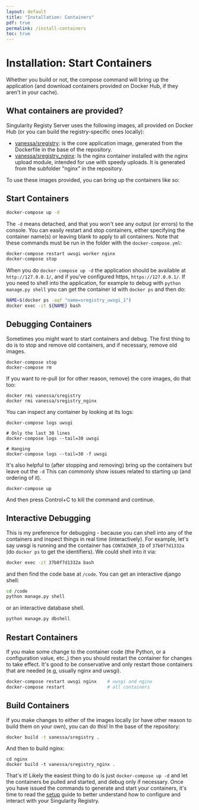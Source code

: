 ```yaml
---
layout: default
title: "Installation: Containers"
pdf: true
permalink: /install-containers
toc: true
---
```


# Installation: Start Containers

Whether you build or not, the compose command will bring up the application (and download containers provided on Docker Hub, if they aren't in your cache).

## What containers are provided?

Singularity Registy Server uses the following images, all provided on Docker Hub (or you can build the registry-specific ones
locally):

 - [vanessa/sregistry](https://hub.docker.com/r/vanessa/sregistry): is the core application image, generated from the Dockerfile in the base of the repository.
 - [vanessa/sregistry_nginx](https://hub.docker.com/r/vanessa/sregistry_nginx/): Is the nginx container installed with the nginx upload module, intended for use with speedy uploads. It is generated from the subfolder "nginx" in the repository.

To use these images provided, you can bring up the containers like so:

## Start Containers

```bash
docker-compose up -d
```

The `-d` means detached, and that you won't see any output (or errors) to the console. You can easily restart and stop containers, either specifying the container name(s) or leaving blank to apply to all containers. Note that these commands must be run in the folder with the `docker-compose.yml`:

```bash
docker-compose restart uwsgi worker nginx
docker-compose stop
```

When you do `docker-compose up -d` the application should be available at `http://127.0.0.1/`, and if you've configured https, `https://127.0.0.1/`. If you need to shell into the application, for example to debug with `python manage.py shell` you can get the container id with `docker ps` and then do:

```bash
NAME=$(docker ps -aqf "name=sregistry_uwsgi_1")
docker exec -it ${NAME} bash
```

## Debugging Containers

Sometimes you might want to start containers and debug. The first thing to do is to stop and remove old containers,
and if necessary, remove old images.

```
docker-compose stop
docker-compose rm
```

If you want to re-pull (or for other reason, remove) the core images, do that too:

```
docker rmi vanessa/sregistry
docker rmi vanessa/sregistry_nginx
```

You can inspect any container by looking at its logs:

```
docker-compose logs uwsgi

# Only the last 30 lines
docker-compose logs --tail=30 uwsgi

# Hanging
docker-compose logs --tail=30 -f uwsgi
```

It's also helpful to (after stopping and removing) bring up the containers but leave out the `-d`
This can commonly show issues related to starting up (and ordering of it).

```
docker-compose up
```

And then press Control+C to kill the command and continue.

## Interactive Debugging

This is my preference for debugging - because you can shell into any of the containers and inspect 
things in real time (interactively). For example, let's say uwsgi is running and the container
has `CONTAINER_ID` of `37b0f7d1332a` (do `docker ps` to get the identifiers). We could
shell into it via:

```bash
docker exec -it 37b0f7d1332a bash
```

and then find the code base at `/code`. You can get an interactive django shell:

```bash
cd /code
python manage.py shell
```

or an interactive database shell.

```bash
python manage.py dbshell
```

## Restart Containers

If you make some change to the container code (the Python, or a configuration value, etc.,) then you
should restart the container for changes to take effect. It's good to be conservative and only restart
those containers that are needed (e.g, usually nginx and uwsgi). 

```bash
docker-compose restart uwsgi nginx    # uwsgi and nginx
docker-compose restart                # all containers
```


## Build Containers

If you make changes to either of the images locally (or have other reason to build them on your own), 
you can do this!  In the base of the repository:

```bash
docker build -t vanessa/sregistry .
```

And then to build nginx:

```
cd nginx
docker build -t vanessa/sregistry_nginx .
```

That's it! Likely the easiest thing to do is just `docker-compose up -d` and let the containers
be pulled and started, and debug only if necessary. Once you have issued the commands to generate and start your containers,
it's time to read the [setup](/sregistry/setup) guide to better understand how to configure and interact with your Singularity Registry.
